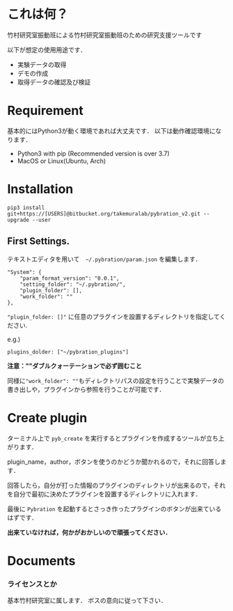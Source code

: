# これは何？

竹村研究室振動班による竹村研究室振動班のための研究支援ツールです  

以下が想定の使用用途です．  

* 実験データの取得
* デモの作成
* 取得データの確認及び検証

# Requirement

基本的にはPython3が動く環境であれば大丈夫です．
以下は動作確認環境になります．

* Python3 with pip (Recommended version is over 3.7)
* MacOS or Linux(Ubuntu, Arch)

# Installation

    pip3 install git+https://[USERS]@bitbucket.org/takemuralab/pybration_v2.git --upgrade --user

## First Settings.

テキストエディタを用いて　`~/.pybration/param.json` を編集します．

    "System": {
        "param_format_version": "0.0.1",
        "setting_folder": "~/.pybration/",
        "plugin_folder": [],
        "work_folder": ""
    },

`"plugin_folder: []"` に任意のプラグインを設置するディレクトリを指定してください.  

e.g.)  

   `plugins_dolder: ["~/pybration_plugins"]`

**注意：""ダブルクォーテーションで必ず囲むこと**  

同様に`"work_folder": ""`もディレクトリパスの設定を行うことで実験データの書き出しや，プラグインから参照を行うことが可能です．  


# Create plugin

ターミナル上で `pyb_create` を実行するとプラグインを作成するツールが立ち上がります．

plugin_name，author，ボタンを使うのかどうか聞かれるので，それに回答します．

回答したら，自分が打った情報のプラグインのディレクトリが出来るので，それを自分で最初に決めたプラグインを設置するディレクトリに入れます．

最後に `Pybration` を起動するとさっき作ったプラグインのボタンが出来ているはずです．

**出来ていなければ，何かがおかしいので頑張ってください．**


# Documents



### ライセンスとか ###
 
基本竹村研究室に属します．
ボスの意向に従って下さい．
